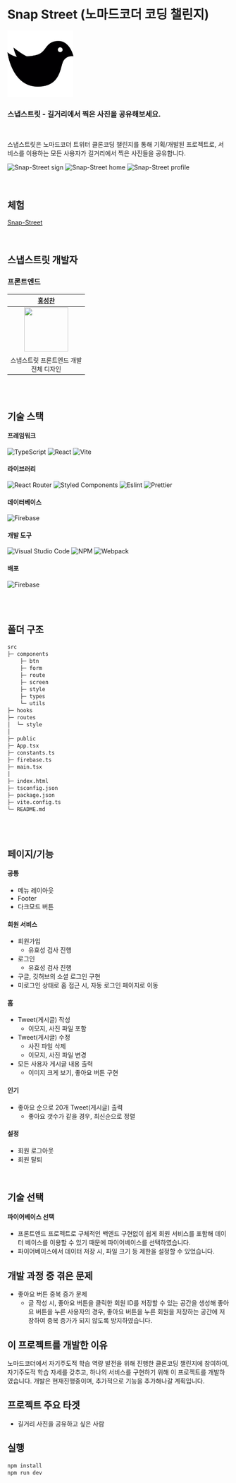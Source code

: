 # Snap Street (노마드코더 코딩 챌린지)

<img src="https://raw.githubusercontent.com/Hschan2/LearnJavascript/9203c4ba26dd6ae6e4af9195ed002bc87ee51780/Project/twitter-clone-challenge/public/bird-icon.svg" alt="banner" width="150" height="150">

<br/>

### **스냅스트릿** - 길거리에서 찍은 사진을 공유해보세요.

<br/>

스냅스트릿은 노마드코더 트위터 클론코딩 챌린지를 통해 기획/개발된 프로젝트로, 서비스를 이용하는 모든 사용자가 길거리에서 찍은 사진들을 공유합니다.   

![Snap-Street sign](https://blog.kakaocdn.net/dn/XCbeS/btsEYYJMxqA/LdUePJvW2ptM44Ekl9nxwk/img.gif)
![Snap-Street home](https://blog.kakaocdn.net/dn/bknwpw/btsEZB1CwR4/LUArcQWKi4mxkOQj91Fo60/img.gif)
![Snap-Street profile](https://blog.kakaocdn.net/dn/wtm8T/btsE0hoibq1/eZj6sCc1JMC5q9EjBYyjY0/img.gif)

<br/>

## 체험
[Snap-Street](https://twitter-clone-challenge.web.app/)

<br/>

## 스냅스트릿 개발자

### 프론트엔드
| [홍성찬](https://github.com/Hschan2) |
| :---: |
| <img src="https://avatars.githubusercontent.com/u/39434913?v=4" width="100" height="100"> |
| 스냅스트릿 프론트엔드 개발 <br/> 전체 디자인 |

<br/>
<br/>

## 기술 스택

#### 프레임워크
![TypeScript](https://img.shields.io/badge/typescript-%23007ACC.svg?style=for-the-badge&logo=typescript&logoColor=white)
![React](https://img.shields.io/badge/react-61DAFB?style=for-the-badge&logo=react&logoColor=black)
![Vite](https://img.shields.io/badge/vite-%23646CFF.svg?style=for-the-badge&logo=vite&logoColor=white)

#### 라이브러리
![React Router](https://img.shields.io/badge/React_Router-CA4245?style=for-the-badge&logo=react-router&logoColor=white)
![Styled Components](https://img.shields.io/badge/styled--components-DB7093?style=for-the-badge&logo=styled-components&logoColor=white)
![Eslint](https://img.shields.io/badge/Eslint-4B0082?style=flat-square&logo=Eslint&logoColor=white)
![Prettier](https://img.shields.io/badge/prettier-FF69B4?style=flat-square&logo=prettier&logoColor=white)

#### 데이터베이스
![Firebase](https://img.shields.io/badge/Firebase-039BE5?style=for-the-badge&logo=Firebase&logoColor=white)

#### 개발 도구
![Visual Studio Code](https://img.shields.io/badge/Visual%20Studio%20Code-0078d7.svg?style=for-the-badge&logo=visual-studio-code&logoColor=white)
![NPM](https://img.shields.io/badge/NPM-CB3837?style=for-the-badge)
![Webpack](https://img.shields.io/badge/Webpack-8DD6F9?style=for-the-badge)

#### 배포
![Firebase](https://img.shields.io/badge/Firebase-039BE5?style=for-the-badge&logo=Firebase&logoColor=white)

<br/>
<br/>

## 폴더 구조
```
src
├─ components
    ├─ btn
    ├─ form
    ├─ route
    ├─ screen
    ├─ style
    ├─ types
    └─ utils
├─ hooks
├─ routes
│  └─ style
│
├─ public
├─ App.tsx
├─ constants.ts
├─ firebase.ts
├─ main.tsx
│
├─ index.html
├─ tsconfig.json
├─ package.json
├─ vite.config.ts
└─ README.md
```

<br/>
<br/>

## 페이지/기능

#### 공통
* 메뉴 레이아웃
* Footer
* 다크모드 버튼   

#### 회원 서비스
* 회원가입
  * 유효성 검사 진행
* 로그인
  * 유효성 검사 진행
* 구글, 깃허브의 소셜 로그인 구현
* 미로그인 상태로 홈 접근 시, 자동 로그인 페이지로 이동   

#### 홈
* Tweet(게시글) 작성
  * 이모지, 사진 파일 포함
* Tweet(게시글) 수정
  * 사진 파일 삭제
  * 이모지, 사진 파일 변경
* 모든 사용자 게시글 내용 출력
  * 이미지 크게 보기, 좋아요 버튼 구현   

#### 인기
* 좋아요 순으로 20개 Tweet(게시글) 출력
  * 좋아요 갯수가 같을 경우, 최신순으로 정렬   

#### 설정
* 회원 로그아웃
* 회원 탈퇴   

<br/>

## 기술 선택
#### 파이어베이스 선택
* 프론트엔드 프로젝트로 구체적인 백엔드 구현없이 쉽게 회원 서비스를 포함해 데이터 베이스를 이용할 수 있기 때문에 파이어베이스를 선택하였습니다.
* 파이어베이스에서 데이터 저장 시, 파일 크기 등 제한을 설정할 수 있었습니다.   

## 개발 과정 중 겪은 문제
* 좋아요 버튼 중복 증가 문제
  * 글 작성 시, 좋아요 버튼을 클릭한 회원 ID를 저장할 수 있는 공간을 생성해 좋아요 버튼을 누른 사용자의 경우, 좋아요 버튼을 누른 회원을 저장하는 공간에 저장하여 중복 증가가 되지 않도록 방지하였습니다.   

## 이 프로젝트를 개발한 이유
노마드코더에서 자기주도적 학습 역량 발전을 위해 진행한 클론코딩 챌린지에 참여하여, 자기주도적 학습 자세를 갖추고, 하나의 서비스를 구현하기 위해 이 프로젝트를 개발하였습니다. 개발은 현재진행중이며, 추가적으로 기능을 추가해나갈 계획입니다.   

## 프로젝트 주요 타겟
* 길거리 사진을 공유하고 싶은 사람

## 실행
```
npm install
npm run dev
```